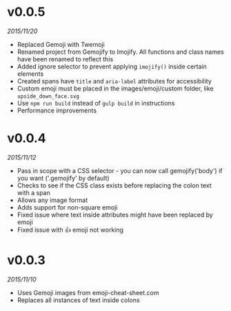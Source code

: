 # v0.0.5
*2015/11/20*
- Replaced Gemoji with Twemoji
- Renamed project from Gemojify to Imojify. All functions and class names have been renamed to reflect this
- Added ignore selector to prevent applying `imojify()` inside certain elements
- Created spans have `title` and `aria-label` attributes for accessibility
- Custom emoji must be placed in the images/emoji/custom folder, like `upside_down_face.svg`
- Use `npm run build` instead of `gulp build` in instructions
- Performance improvements

# v0.0.4
*2015/11/12*
- Pass in scope with a CSS selector - you can now call gemojify('body') if you want ('.gemojify' by default)
- Checks to see if the CSS class exists before replacing the colon text with a span
- Allows any image format
- Adds support for non-square emoji
- Fixed issue where text inside attributes might have been replaced by emoji
- Fixed issue with :+1: emoji not working

# v0.0.3
*2015/11/10*
- Uses Gemoji images from emoji-cheat-sheet.com
- Replaces all instances of text inside colons
